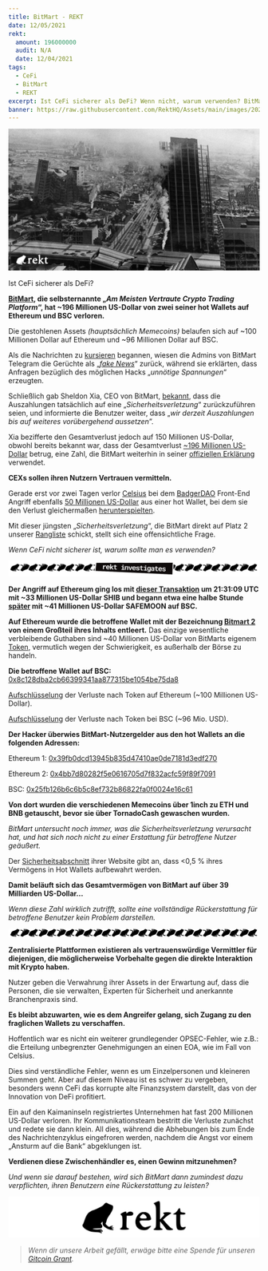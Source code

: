 ```yaml
---
title: BitMart - REKT
date: 12/05/2021
rekt:
  amount: 196000000
  audit: N/A
  date: 12/04/2021
tags:
  - CeFi
  - BitMart
  - REKT
excerpt: Ist CeFi sicherer als DeFi? Wenn nicht, warum verwenden? BitMart hat ~196 Millionen US-Dollar verloren was sie direkt auf Platz 2 unserer Rangliste befördert. Werden sie ihre Nutzer rückerstatten?
banner: https://raw.githubusercontent.com/RektHQ/Assets/main/images/2021/12/bitmart-header.png
---
```


![](https://raw.githubusercontent.com/RektHQ/Assets/main/images/2021/12/bitmart-header.png)

Ist CeFi sicherer als DeFi?

**[BitMart](https://twitter.com/BitMartExchange), die selbsternannte „_Am Meisten Vertraute Crypto Trading Platform_“, hat ~196 Millionen US-Dollar von zwei seiner hot Wallets auf Ethereum und BSC verloren.**

Die gestohlenen Assets _(hauptsächlich Memecoins)_ belaufen sich auf ~100 Millionen Dollar auf Ethereum und ~96 Millionen Dollar auf BSC.

Als die Nachrichten zu [kursieren](https://twitter.com/peckshield/status/1467302620000043013) begannen, wiesen die Admins von BitMart Telegram die Gerüchte als „[_fake News_](https://twitter.com/peckshield/status/1467316799977193476/photo/4)“ zurück, während sie erklärten, dass Anfragen bezüglich des möglichen Hacks „_unnötige Spannungen_“ erzeugten.

Schließlich gab Sheldon Xia, CEO von BitMart, [bekannt](https://twitter.com/sheldonbitmart/status/1467316252855226368), dass die Auszahlungen tatsächlich auf eine „_Sicherheitsverletzung_“ zurückzuführen seien, und informierte die Benutzer weiter, dass „_wir derzeit Auszahlungen bis auf weiteres vorübergehend aussetzen_”.

Xia bezifferte den Gesamtverlust jedoch auf 150 Millionen US-Dollar, obwohl bereits bekannt war, dass der Gesamtverlust [~196 Millionen US-Dollar](https://twitter.com/peckshield/status/1467310381073047552) betrug, eine Zahl, die BitMart weiterhin in seiner [offiziellen Erklärung](https://twitter.com/BitMartExchange/status/1467350568481878016) verwendet.

**CEXs sollen ihren Nutzern Vertrauen vermitteln.**

Gerade erst vor zwei Tagen verlor [Celsius](https://celsius.network/) bei dem [BadgerDAO](https://rekt.news/badger-rekt/) Front-End Angriff ebenfalls [50 Millionen US-Dollar](https://etherscan.io/tx/0x951babdddbfbbba81bbbb7991a959d9815e80cc5d9418d10e692f41541029869) aus einer hot Wallet, bei dem sie den Verlust gleichermaßen [herunterspielten](https://twitter.com/CelsiusNetwork/status/1466833049014972422).

Mit dieser jüngsten „_Sicherheitsverletzung_“, die BitMart direkt auf Platz 2 unserer [Rangliste](https://rekt.news/leaderboard/) schickt, stellt sich eine offensichtliche Frage.

_Wenn CeFi nicht sicherer ist, warum sollte man es verwenden?_

![](https://raw.githubusercontent.com/RektHQ/Assets/main/images/2021/09/rekt-investigates-linebreak.png)

**Der Angriff auf Ethereum ging los mit [dieser Transaktion](https://etherscan.io/tx/0x6afb730976b2cf39e5ea7ce8a56c3597728e4e5923f7abae7086fb53019e81e8) um 21:31:09 UTC mit ~33 Millionen US-Dollar SHIB und begann etwa eine halbe Stunde [später](https://bscscan.com/tx/0x834321195283c5eafbc8a31b6a6926c9af416ee23bd4d71ab15eb9089a90d86d) mit ~41 Millionen US-Dollar SAFEMOON auf BSC.**

**Auf Ethereum wurde die betroffene Wallet mit der Bezeichnung [Bitmart 2](https://etherscan.io/address/0x68b22215ff74e3606bd5e6c1de8c2d68180c85f7) von einem Großteil ihres Inhalts entleert.** Das einzige wesentliche verbleibende Guthaben sind ~40 Millionen US-Dollar von BitMarts eigenem [Token](https://www.coingecko.com/en/coins/bitmart-token), vermutlich wegen der Schwierigkeit, es außerhalb der Börse zu handeln.

**Die betroffene Wallet auf BSC:** [0x8c128dba2cb66399341aa877315be1054be75da8](https://bscscan.com/address/0x8c128dba2cb66399341aa877315be1054be75da8)

[Aufschlüsselung](https://twitter.com/peckshield/status/1467302620000043013) der Verluste nach Token auf Ethereum (~100 Millionen US-Dollar).

[Aufschlüsselung](https://twitter.com/peckshield/status/1467310381073047552) der Verluste nach Token bei BSC (~96 Mio. USD).

**Der Hacker überwies BitMart-Nutzergelder aus den hot Wallets an die folgenden Adressen:**

Ethereum 1: [0x39fb0dcd13945b835d47410ae0de7181d3edf270](https://etherscan.io/address/0x39fb0dcd13945b835d47410ae0de7181d3edf270)

Ethereum 2: [0x4bb7d80282f5e0616705d7f832acfc59f89f7091](https://etherscan.io/address/0x4bb7d80282f5e0616705d7f832acfc59f89f7091)

BSC: [0x25fb126b6c6b5c8ef732b86822fa0f0024e16c61](https://bscscan.com/address/0x25fb126b6c6b5c8ef732b86822fa0f0024e16c61)

**Von dort wurden die verschiedenen Memecoins über 1inch zu ETH und BNB getauscht, bevor sie über TornadoCash gewaschen wurden.**

_BitMart untersucht noch immer, was die Sicherheitsverletzung verursacht hat, und hat sich noch nicht zu einer Erstattung für betroffene Nutzer geäußert._

Der [Sicherheitsabschnitt](https://www.bitmart.com/security/en) ihrer Website gibt an, dass <0,5 % ihres Vermögens in Hot Wallets aufbewahrt werden.

**Damit beläuft sich das Gesamtvermögen von BitMart auf über 39 Milliarden US-Dollar...**

_Wenn diese Zahl wirklich zutrifft, sollte eine vollständige Rückerstattung für betroffene Benutzer kein Problem darstellen._

![](https://raw.githubusercontent.com/RektHQ/Assets/main/images/2021/03/rekt-linebreak.png)

**Zentralisierte Plattformen existieren als vertrauenswürdige Vermittler für diejenigen, die möglicherweise Vorbehalte gegen die direkte Interaktion mit Krypto haben.**

Nutzer geben die Verwahrung ihrer Assets in der Erwartung auf, dass die Personen, die sie verwalten, Experten für Sicherheit und anerkannte Branchenpraxis sind.

**Es bleibt abzuwarten, wie es dem Angreifer gelang, sich Zugang zu den fraglichen Wallets zu verschaffen.**

Hoffentlich war es nicht ein weiterer grundlegender OPSEC-Fehler, wie z.B.: die Erteilung unbegrenzter Genehmigungen an einen EOA, wie im Fall von Celsius.

Dies sind verständliche Fehler, wenn es um Einzelpersonen und kleineren Summen geht. Aber auf diesem Niveau ist es schwer zu vergeben, besonders wenn CeFi das korrupte alte Finanzsystem darstellt, das von der Innovation von DeFi profitiert.

Ein auf den Kaimaninseln registriertes Unternehmen hat fast 200 Millionen US-Dollar verloren. Ihr Kommunikationsteam bestritt die Verluste zunächst und redete sie dann klein. All dies, während die Abhebungen bis zum Ende des Nachrichtenzyklus eingefroren werden, nachdem die Angst vor einem „Ansturm auf die Bank“ abgeklungen ist.

**Verdienen diese Zwischenhändler es, einen Gewinn mitzunehmen?**

_Und wenn sie darauf bestehen, wird sich BitMart dann zumindest dazu verpflichten, ihren Benutzern eine Rückerstattung zu leisten?_

![](https://raw.githubusercontent.com/RektHQ/Assets/main/images/2021/08/rekt-outline-conc.png)


>_Wenn dir unsere Arbeit gefällt, erwäge bitte eine Spende für unseren [Gitcoin Grant](https://gitcoin.co/grants/1632/rekt-the-dark-web-of-defi-journalism)._
